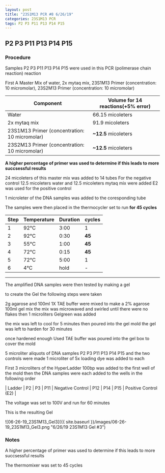 ```yaml
---
layout: post
title: "23S1M13 PCR #8 6/26/19"
categories: 23S1M13 PCR
tags: P2 P3 P11 P13 P14 P15 
---
```


## P2 P3 P11 P13 P14 P15

### Procedure

Samples P2 P3 P11 P13 P14 P15 were used in this PCR (polimerase chain reaction) reaction 

First A Master Mix of water, 2x mytaq mix, 23S1M13 Primer (concentration: 10 micromolar), 23S2M13 Primer (concentration: 10 micromolar)


|Component| Volume for 14 reactions(+5% error)|
|---------|---------------------------|
|Water| 66.15 micoleters|
|2x mytaq mix| 91.9 micoleters|
|23S1M13 Primer (concentration: 10 micromolar)| **~12.5** micoleters|
|23S2M13 Primer (concentration: 10 micromolar)| **~12.5** micoleters|

**A higher percentage of primer was used to determine if this leads to more succsessful results**

24 micoleters of this master mix was added to 14 tubes 
For the negative control 12.5 micoleters water and 12.5 micoleters mytaq mix were added
E2 was used for the positive control

1 microleter of the DNA samples was added to the coresponding tube

The samples were then placed in the thermocycler set to run **for 45 cycles**

|Step|Temperature|Duration|cycles|
|----|-------|--------|-------|
|1|92°C|3:00|1|
|2|92°C|0:30|**45**|
|3|55°C|1:00|**45**|
|4|72°C|0:15|**45**|
|5|72°C|5:00|1|
|6|4°C|hold|-|

___________

The amplified DNA samples were then tested by making a gel

to create the Gel the following steps were taken 

2g agarose and 100ml 1X TAE buffer were mixed to make a 2% agarose 100ml gel mix 
the mix was microwaved and swirled until there were no flakes 
then 1 microliters Gelgreen was added

the mix was left to cool for 5 minutes then poured into the gel mold
the gel was left to harden for 30 minutes 

once hardened enough Used TAE buffer was poured into the gel box to cover the mold

5 microliter aliquots of DNA samples  P2 P3 P11 P13 P14 P15 and the two controls were made 
1 microliter of 5x loading dye was added to each

First 3 microliters of the HyperLadder 100bp was added to the first well of the mold 
then the DNA samples were each added to the wells in the following order 

| Ladder | P2 | P3 | P11 | Negative Control | P12 | P14 | P15 | Positive Control (E2) |

The voltage was set to 100V and run for 60 minutes


This is the resulting Gel

![06-26-19_23S1M13_Gel3]({{ site.baseurl }}/images/06-26-19_23S1M13_Gel3.png "6/26/19 23S1M13 Gel #3")

### Notes

A higher percentage of primer was used to determine if this leads to more succsessful results

The thermomixer was set to 45 cycles 